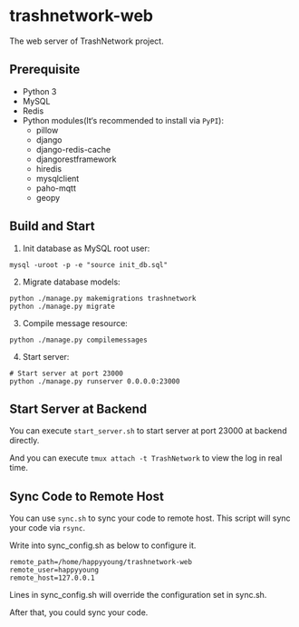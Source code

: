 # trashnetwork-web
The web server of TrashNetwork project.

## Prerequisite

+ Python 3
+ MySQL
+ Redis
+ Python modules(It‘s recommended to install via `PyPI`):
  + pillow 
  + django
  + django-redis-cache
  + djangorestframework
  + hiredis
  + mysqlclient
  + paho-mqtt
  + geopy

## Build and Start

1. Init database as MySQL root user:

```shell
mysql -uroot -p -e "source init_db.sql"
```

2. Migrate database models:

```shell
python ./manage.py makemigrations trashnetwork
python ./manage.py migrate
```

3. Compile message resource:

```shell
python ./manage.py compilemessages
```

4. Start server:

```shell
# Start server at port 23000
python ./manage.py runserver 0.0.0.0:23000
```
## Start Server at Backend

You can execute `start_server.sh`  to start server at port 23000 at backend directly.

And you can execute `tmux attach -t TrashNetwork` to view the log in real time.

## Sync Code to Remote Host

You can use `sync.sh` to sync your code to remote host. This script will sync your code via `rsync`.

Write into sync_config.sh as below to configure it.

```
remote_path=/home/happyyoung/trashnetwork-web
remote_user=happyyoung
remote_host=127.0.0.1
```

Lines in sync_config.sh will override the configuration set in sync.sh.

After that, you could sync your code.
